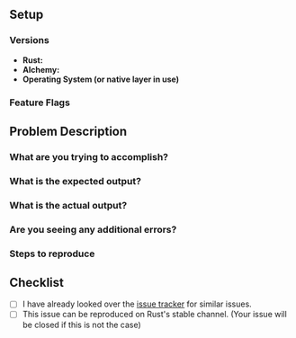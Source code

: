 <!--
If you want to report a bug, we added some points below you can fill out. If you want to request a feature, feel free to remove all the irrelevant text.
-->

## Setup

### Versions

- **Rust:**
- **Alchemy:**
- **Operating System (or native layer in use)**

### Feature Flags


## Problem Description


### What are you trying to accomplish?


### What is the expected output?


### What is the actual output?


### Are you seeing any additional errors?


### Steps to reproduce

<!--
Please include as much of your codebase as needed to reproduce the error.  If the relevant files are large, please consider linking to a public repository or a [Gist](https://gist.github.com/).
-->

## Checklist

- [ ] I have already looked over the [issue tracker](https://github.com/ryanmcgrath/alchemy/issues) for similar issues.
- [ ] This issue can be reproduced on Rust's stable channel. (Your issue will be
  closed if this is not the case)

<!--
Thank you for your submission!  You're helping make an amazing GUI framework.
-->
